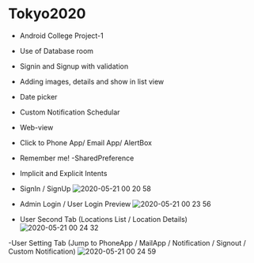 # Tokyo2020

- Android College Project-1
- Use of Database room
- Signin and Signup with validation
- Adding images, details and show in list view
- Date picker
- Custom Notification Schedular
- Web-view
- Click to Phone App/ Email App/ AlertBox
- Remember me! -SharedPreference
- Implicit and Explicit Intents



- SignIn / SignUp
![2020-05-21 00 20 58](https://user-images.githubusercontent.com/31506459/82523284-cd4aff80-9af9-11ea-9270-4029f9a05be7.png)


- Admin Login / User Login Preview
![2020-05-21 00 23 56](https://user-images.githubusercontent.com/31506459/82523368-097e6000-9afa-11ea-845d-b183ab5930a5.png)


- User Second Tab (Locations List / Location Details)
![2020-05-21 00 24 32](https://user-images.githubusercontent.com/31506459/82523422-36327780-9afa-11ea-8989-54e9d333cba7.png)


-User Setting Tab (Jump to PhoneApp / MailApp / Notification / Signout / Custom Notification)
![2020-05-21 00 24 59](https://user-images.githubusercontent.com/31506459/82523496-6712ac80-9afa-11ea-9833-0dfd9b014f35.png)
